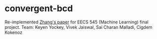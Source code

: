 # convergent-bcd

Re-implemented [Zhang's paper](https://arxiv.org/pdf/1711.07354.pdf) for EECS 545 (Machine Learning) final project.
Team: Keyen Yockey, Vivek Jaiswal, Sai Charan Malladi,  Cigdem Kokenoz
